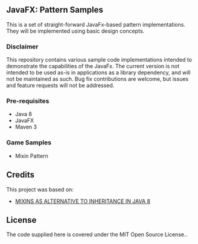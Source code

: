 ## JavaFX: Pattern Samples
This is a set of straight-forward JavaFx-based pattern implementations. They will be implemented using basic design concepts.

### Disclaimer

This repository contains various sample code implementations intended to demonstrate the capabilities of the JavaFx. The current version is not intended to be used as-is in applications as a library dependency, and will not be maintained as such. Bug fix contributions are welcome, but issues and feature requests will not be addressed.

### Pre-requisites

- Java 8
- JavaFX
- Maven 3

### Game Samples

- Mixin Pattern

## Credits

This project was based on:

- [MIXINS AS ALTERNATIVE TO INHERITANCE IN JAVA 8][1]

## License

The code supplied here is covered under the MIT Open Source License..

[1]: http://hannesdorfmann.com/android/java-mixins